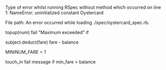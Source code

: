 
Type of error whilst running RSpec without method which occurred on line 1:
NameError:
  uninitialized constant Oystercard



File path:
An error occurred while loading ./spec/oystercard_spec.rb.

topup(num)
fail "Maximum exceeded" if 

subject.deduct(fare) 
fare - balance

MININUM_FARE = 1

touch_in
fail message if min_fare > balance


